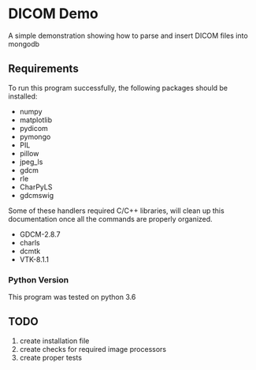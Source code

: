 # DICOM Demo
A simple demonstration showing how to parse and insert DICOM files into mongodb

## Requirements
To run this program successfully, the following packages should be installed:
- numpy
- matplotlib
- pydicom
- pymongo
- PIL
- pillow
- jpeg_ls
- gdcm
- rle
- CharPyLS
- gdcmswig

Some of these handlers required C/C++ libraries, will clean up this documentation once all the commands 
are properly organized.
- GDCM-2.8.7
- charls
- dcmtk
- VTK-8.1.1

### Python Version
This program was tested on python 3.6

## TODO
1. create installation file
1. create checks for required image processors
1. create proper tests